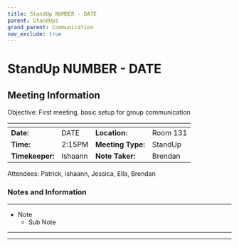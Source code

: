 ```yaml
---
title: StandUp NUMBER - DATE
parent: StandUps
grand_parent: Communication
nav_exclude: true
---
```

# StandUp NUMBER - DATE
## Meeting Information

 Objective:	First meeting, basic setup for group communication


| <!-- -->          | <!-- -->      | <!-- -->          | <!-- -->      |
|-------------------|---------------|-------------------|---------------|
| __Date:__         | DATE          | __Location:__     | Room 131      |
| __Time:__         | 2:15PM        | __Meeting Type:__ | StandUp       |
| __Timekeeper:__   | Ishaann       | __Note Taker:__   | Brendan       |


Attendees:	Patrick, Ishaann, Jessica, Ella, Brendan


### __Notes and Information__
--------------------------------------------------------------------------------
- Note
    - Sub Note
--------------------------------------------------------------------------------
--------------------------------------------------------------------------------
&nbsp;